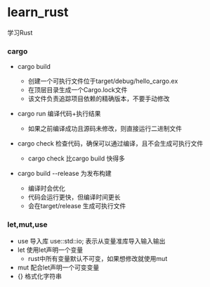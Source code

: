 # learn_rust
学习Rust
### cargo
- cargo build
    - 创建一个可执行文件位于target/debug/hello_cargo.ex
    - 在顶层目录生成一个Cargo.lock文件
    - 该文件负责追踪项目依赖的精确版本，不要手动修改
- cargo run  编译代码+执行结果
    - 如果之前编译成功且源码未修改，则直接运行二进制文件

- cargo check 检查代码，确保可以通过编译，且不会生成可执行文件
    - cargo check 比cargo build 快得多

- cargo build --release  为发布构建
    - 编译时会优化
    - 代码会运行更快，但编译时间更长
    - 会在target/release 生成可执行文件

### let,mut,use
- use 导入库 use::std::io;  表示从变量准库导入输入输出
- let 使用let声明一个变量
    - rust中所有变量默认不可变，如果想修改就使用mut
- mut 配合let声明一个可变变量
- {}  格式化字符串




